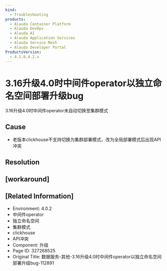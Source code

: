 ```yaml
---
kind:
  - Troubleshooting
products:
  - Alauda Container Platform
  - Alauda DevOps
  - Alauda AI
  - Alauda Application Services
  - Alauda Service Mesh
  - Alauda Developer Portal
ProductsVersion:
  - 4.1.0,4.2.x
---
```

<!-- A type of document that involves encountering a fault, diagnosing it, performing root cause analysis, and providing solutions. -->

# 3.16升级4.0时中间件operator以独立命名空间部署升级bug

3.16升级4.0时中间件operator未自动切换至集群模式

## Cause
- 老版本clickhouse不支持切换为集群部署模式，改为全局部署模式后出现API冲突

## Resolution

## [workaround]

## [Related Information]
- Environment: 4.0.2
- 中间件operator
- 独立命名空间
- 集群模式
- clickhouse
- API冲突
- Component: 升级
- Page ID: 327268525
- Original Title: 数据服务-其他-3.16升级4.0时中间件operator以独立命名空间部署升级bug-112891
